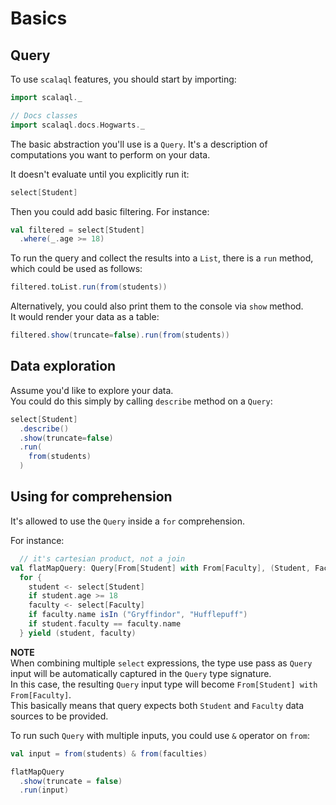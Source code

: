 # Basics

## Query

To use `scalaql` features, you should start by importing:

```scala mdoc
import scalaql._

// Docs classes
import scalaql.docs.Hogwarts._
```

The basic abstraction you'll use is a `Query`.
It's a description of computations you want to perform on your data.

It doesn't evaluate until you explicitly run it:

```scala mdoc
select[Student]
```

Then you could add basic filtering. For instance:

```scala mdoc
val filtered = select[Student]
  .where(_.age >= 18)
```

To run the query and collect the results into a `List`, there is a `run` method, which could be used as follows:

```scala mdoc
filtered.toList.run(from(students))
```

Alternatively, you could also print them to the console via `show` method.  
It would render your data as a table:

```scala mdoc
filtered.show(truncate=false).run(from(students))
```

## Data exploration

Assume you'd like to explore your data.  
You could do this simply by calling `describe` method on a `Query`:

```scala mdoc
select[Student]
  .describe()
  .show(truncate=false)
  .run(
    from(students)
  )
```

## Using for comprehension

It's allowed to use the `Query` inside a `for` comprehension.

For instance:

```scala mdoc
  // it's cartesian product, not a join
val flatMapQuery: Query[From[Student] with From[Faculty], (Student, Faculty)] = 
  for {
    student <- select[Student]
    if student.age >= 18
    faculty <- select[Faculty]
    if faculty.name isIn ("Gryffindor", "Hufflepuff")
    if student.faculty == faculty.name
  } yield (student, faculty)
```

**NOTE**  
When combining multiple `select` expressions, the type use pass as `Query` input will be automatically captured in
the `Query` type signature.  
In this case, the resulting `Query` input type will become `From[Student] with From[Faculty]`.  
This basically means that query expects both `Student` and `Faculty` data sources to be provided.

To run such `Query` with multiple inputs, you could use `&` operator on `from`:

```scala mdoc
val input = from(students) & from(faculties)
```

```scala mdoc
flatMapQuery
  .show(truncate = false)
  .run(input)
```
